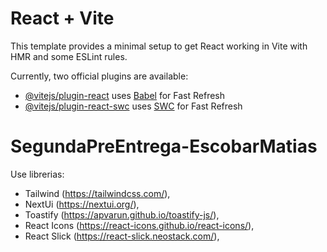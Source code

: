 # React + Vite

This template provides a minimal setup to get React working in Vite with HMR and some ESLint rules.

Currently, two official plugins are available:

-   [@vitejs/plugin-react](https://github.com/vitejs/vite-plugin-react/blob/main/packages/plugin-react/README.md) uses [Babel](https://babeljs.io/) for Fast Refresh
-   [@vitejs/plugin-react-swc](https://github.com/vitejs/vite-plugin-react-swc) uses [SWC](https://swc.rs/) for Fast Refresh

# SegundaPreEntrega-EscobarMatias

Use librerias:

-   Tailwind (https://tailwindcss.com/),
-   NextUi (https://nextui.org/),
-   Toastify (https://apvarun.github.io/toastify-js/),
-   React Icons (https://react-icons.github.io/react-icons/),
-   React Slick (https://react-slick.neostack.com/),
